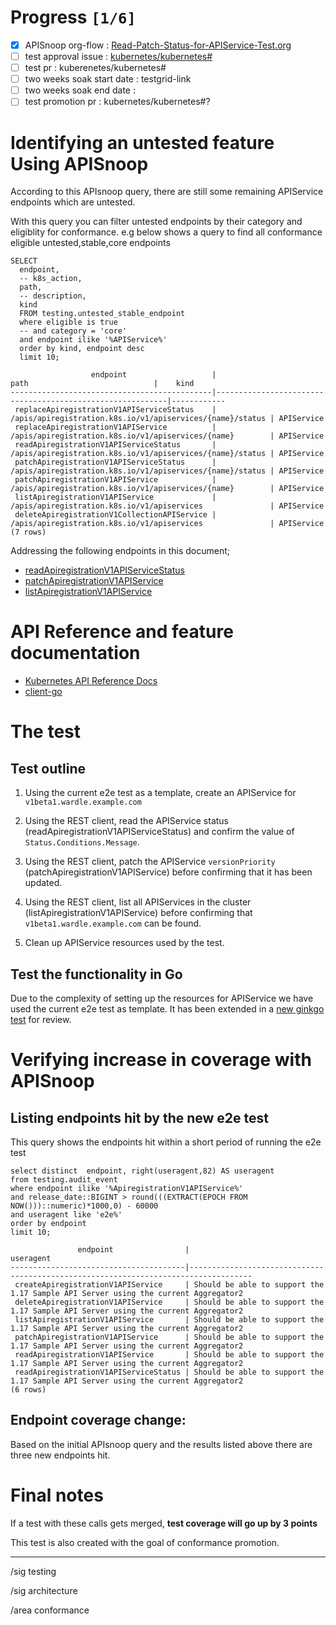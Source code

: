 # Progress <code>[1/6]</code>

-   [X] APISnoop org-flow : [Read-Patch-Status-for-APIService-Test.org](https://github.com/apisnoop/ticket-writing/blob/master/Read-Patch-Status-for-APIService-Test.org)
-   [ ] test approval issue : [kubernetes/kubernetes#](https://github.com/kubernetes/kubernetes/issues/)
-   [ ] test pr : kuberenetes/kubernetes#
-   [ ] two weeks soak start date : testgrid-link
-   [ ] two weeks soak end date :
-   [ ] test promotion pr : kubernetes/kubernetes#?

# Identifying an untested feature Using APISnoop

According to this APIsnoop query, there are still some remaining APIService endpoints which are untested.

With this query you can filter untested endpoints by their category and eligiblity for conformance. e.g below shows a query to find all conformance eligible untested,stable,core endpoints

```sql-mode
SELECT
  endpoint,
  -- k8s_action,
  path,
  -- description,
  kind
  FROM testing.untested_stable_endpoint
  where eligible is true
  -- and category = 'core'
  and endpoint ilike '%APIService%'
  order by kind, endpoint desc
  limit 10;
```

```example
                  endpoint                   |                           path                            |    kind
---------------------------------------------|-----------------------------------------------------------|------------
 replaceApiregistrationV1APIServiceStatus    | /apis/apiregistration.k8s.io/v1/apiservices/{name}/status | APIService
 replaceApiregistrationV1APIService          | /apis/apiregistration.k8s.io/v1/apiservices/{name}        | APIService
 readApiregistrationV1APIServiceStatus       | /apis/apiregistration.k8s.io/v1/apiservices/{name}/status | APIService
 patchApiregistrationV1APIServiceStatus      | /apis/apiregistration.k8s.io/v1/apiservices/{name}/status | APIService
 patchApiregistrationV1APIService            | /apis/apiregistration.k8s.io/v1/apiservices/{name}        | APIService
 listApiregistrationV1APIService             | /apis/apiregistration.k8s.io/v1/apiservices               | APIService
 deleteApiregistrationV1CollectionAPIService | /apis/apiregistration.k8s.io/v1/apiservices               | APIService
(7 rows)

```

Addressing the following endpoints in this document;

-   [readApiregistrationV1APIServiceStatus](https://kubernetes.io/docs/reference/generated/kubernetes-api/v1.20/#read-status-apiservice-v1-apiregistration-k8s-io)
-   [patchApiregistrationV1APIService](https://kubernetes.io/docs/reference/generated/kubernetes-api/v1.20/#patch-apiservice-v1-apiregistration-k8s-io)
-   [listApiregistrationV1APIService](https://kubernetes.io/docs/reference/generated/kubernetes-api/v1.20/#list-apiservice-v1-apiregistration-k8s-io)

# API Reference and feature documentation

-   [Kubernetes API Reference Docs](https://kubernetes.io/docs/reference/kubernetes-api/)
-   [client-go](https://github.com/kubernetes/client-go/blob/master/kubernetes/typed/core/v1)

# The test

## Test outline

1.  Using the current e2e test as a template, create an APIService for `v1beta1.wardle.example.com`

2.  Using the REST client, read the APIService status (readApiregistrationV1APIServiceStatus) and confirm the value of `Status.Conditions.Message`.

3.  Using the REST client, patch the APIService `versionPriority` (patchApiregistrationV1APIService) before confirming that it has been updated.

4.  Using the REST client, list all APIServices in the cluster (listApiregistrationV1APIService) before confirming that `v1beta1.wardle.example.com` can be found.

5.  Clean up APIService resources used by the test.

## Test the functionality in Go

Due to the complexity of setting up the resources for APIService we have used the current e2e test as template. It has been extended in a [new ginkgo test](https://github.com/ii/kubernetes/blob/f42c272cfc207a419f99ad5fd40d08aa2559f730/test/e2e/apimachinery/aggregator.go#L905-L938) for review.

# Verifying increase in coverage with APISnoop

## Listing endpoints hit by the new e2e test

This query shows the endpoints hit within a short period of running the e2e test

```sql-mode
select distinct  endpoint, right(useragent,82) AS useragent
from testing.audit_event
where endpoint ilike '%ApiregistrationV1APIService%'
and release_date::BIGINT > round(((EXTRACT(EPOCH FROM NOW()))::numeric)*1000,0) - 60000
and useragent like 'e2e%'
order by endpoint
limit 10;
```

```example
               endpoint                |                                     useragent
---------------------------------------|------------------------------------------------------------------------------------
 createApiregistrationV1APIService     | Should be able to support the 1.17 Sample API Server using the current Aggregator2
 deleteApiregistrationV1APIService     | Should be able to support the 1.17 Sample API Server using the current Aggregator2
 listApiregistrationV1APIService       | Should be able to support the 1.17 Sample API Server using the current Aggregator2
 patchApiregistrationV1APIService      | Should be able to support the 1.17 Sample API Server using the current Aggregator2
 readApiregistrationV1APIService       | Should be able to support the 1.17 Sample API Server using the current Aggregator2
 readApiregistrationV1APIServiceStatus | Should be able to support the 1.17 Sample API Server using the current Aggregator2
(6 rows)

```

## Endpoint coverage change:

Based on the initial APIsnoop query and the results listed above there are three new endpoints hit.

# Final notes

If a test with these calls gets merged, **test coverage will go up by 3 points**

This test is also created with the goal of conformance promotion.

---

/sig testing

/sig architecture

/area conformance
